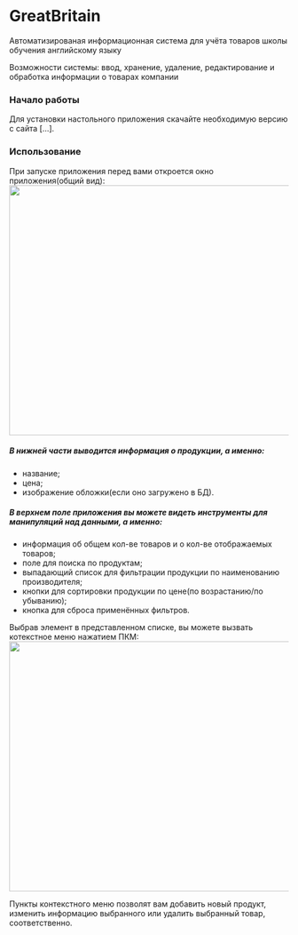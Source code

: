 <!-- PROJECT LOGO -->
<br />
<div align="Left">
  <h1>
    GreatBritain
  </h1>
  <p>
    Автоматизированая информационная система для учёта товаров школы обучения английскому языку
  </p>
  <p>
    Возможности системы: ввод, хранение, удаление, редактирование и обработка информации о товарах компании
  </p>
</div>


<!-- GETTING STARTED -->
### Начало работы
Для установки настольного приложения скачайте необходимую версию с сайта [...].


<!-- USAGE EXAMPLES -->
### Использование
При запуске приложения перед вами откроется окно приложения(общий вид):
<img src="/Images/1.png" width="800" height="450">

##### В нижней части выводится информация о продукции, а именно:
- название;
- цена;
- изображение обложки(если оно загружено в БД).

##### В верхнем поле приложения вы можете видеть инструменты для манипуляций над данными, а именно:
- информация об общем кол-ве товаров и о кол-ве отображаемых товаров; 
- поле для поиска по продуктам; 
- выпадающий список для фильтрации продукции по наименованию производителя; 
- кнопки для сортировки продукции по цене(по возрастанию/по убыванию); 
- кнопка для сброса применённых фильтров.

Выбрав элемент в представленном списке, вы можете вызвать котекстное меню нажатием ПКМ:
<img src="/Images/2.png" width="800" height="450">

Пункты контекстного меню позволят вам добавить новый продукт, изменить информацию выбранного или удалить выбранный товар, соответственно.